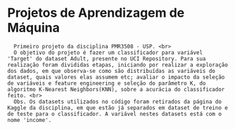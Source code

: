 # Projetos de Aprendizagem de Máquina

      Primeiro projeto da disciplina PMR3508 - USP. <br>
      O objetivo do projeto é fazer um classificador para variável 'Target' do dataset Adult, presente no UCI Repository. Para sua realização foram divididas etapas, iniciando por realizar a exploração dos dados, em que observa-se como são distribuídas as variáveis do dataset, quais valores elas assumem etc; avaliar o impacto da seleção de variáveis e feature engineering e seleção do parâmetro K, do algoritmo K-Nearest Neighbors(KNN), sobre a acurácia do classificador feito. <br>
      Obs. Os datasets utilizados no código foram retirados da página do Kaggle da disciplina, em que estão já separados em dataset de treino e de teste para o classificador. A variável nestes datasets está com o nome 'income'.
